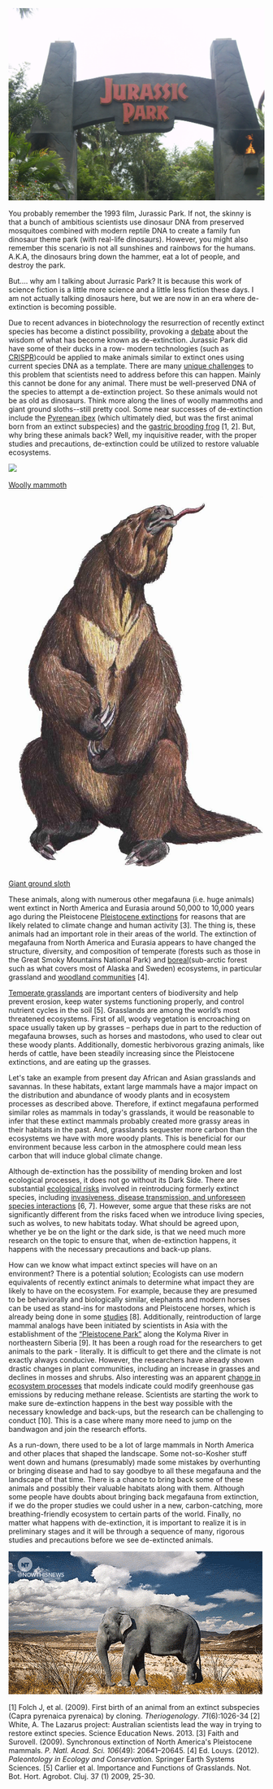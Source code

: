 ![](./images/Park.jpg)

You probably remember the 1993 film, Jurassic Park. If not, the skinny is that a bunch of ambitious scientists use dinosaur DNA from preserved mosquitoes combined with modern reptile DNA to create a family fun dinosaur theme park (with real-life dinosaurs). However, you might also remember this scenario is not all sunshines and rainbows for the humans. A.K.A, the dinosaurs bring down the hammer, eat a lot of people, and destroy the park.

But…. why am I talking about Jurrasic Park? It is because this work of science fiction is a little more science and a little less fiction these days. I am not actually talking dinosaurs here, but we are now in an era where de-extinction is becoming possible.

Due to recent advances in biotechnology the resurrection of recently extinct species has become a distinct possibility, provoking a [debate](http://www.nature.com/news/is-it-right-to-reverse-extinction-1.15212) about the wisdom of what has become known as de-extinction. Jurassic Park did have some of their ducks in a row- modern technologies (such as [CRISPR](https://en.wikipedia.org/wiki/CRISPR))could be applied to make animals similar to extinct ones using current species DNA as a template. There are many [unique challenges](http://www.nature.com/news/is-it-right-to-reverse-extinction-1.15212) to this problem that scientists need to address before this can happen. Mainly this cannot be done for any animal. There must be well-preserved DNA of the species to attempt a de-extinction project. So these animals would not be as old as dinosaurs. Think more along the lines of woolly mammoths and giant ground sloths--still pretty cool. Some near successes of de-extinction include the [Pyrenean ibex](http://www.sciencedirect.com/science/article/pii/S0093691X08007784) (which ultimately died, but was the first animal born from an extinct subspecies) and the [gastric brooding frog](http://search.informit.com.au/documentSummary;dn=332925114076125;res=IELHSS) [1, 2]. But, why bring these animals back? Well, my inquisitive reader, with the proper studies and precautions, de-extinction could be utilized to restore valuable ecosystems.

![](./images/Woolly_mammoth.jpg)

[Woolly mammoth](https://en.wikipedia.org/wiki/Woolly_mammoth)

![](./images/Megatherum_DB.jpg)

[Giant ground sloth](https://en.wikipedia.org/wiki/Megatherium)

These animals, along with numerous other megafauna (i.e. huge animals) went extinct in North America and Eurasia around 50,000 to 10,000 years ago during the Pleistocene [Pleistocene extinctions](http://www.pnas.org/content/106/49/20641.full) for reasons that are likely related to climate change and human activity [3]. The thing is, these animals had an important role in their areas of the world. The extinction of megafauna from North America and Eurasia appears to have changed the structure, diversity, and composition of temperate (forests such as those in the Great Smoky Mountains National Park) and [boreal](https://en.wikipedia.org/wiki/Taiga)(sub-arctic forest such as what covers most of Alaska and Sweden) ecosystems, in particular grassland and [woodland communities](https://books.google.com/books?id=s01cZFwB190C&pg=PA193&lpg=PA193&dq=Zimov,+S.+A.,+Zimov,+N.S.+%26+Chapin,+F.+S.+(2012)+The+past+and+future+of+the+mammoth+steppe+ecosystem.+In+Paleontology+in+Ecology+and+Conservation.+(ed.+by+Julien+Louys),+Springer,+Berlin,+Heidelberg.&source=bl&ots=uVlnh35JvJ&sig=2PxJIt5iXasJsAuIJVu80znQvZU&hl=en&sa=X&ved=0ahUKEwiUu6_XgLnKAhVJ7GMKHfnKAvAQ6AEIHTAA#v=onepage&q=Zimov%2C%20S.%20A.%2C%20Zimov%2C%20N.S.%20%26%20Chapin%2C%20F.%20S.%20(2012)%20The%20past%20and%20future%20of%20the%20mammoth%20steppe%20ecosystem.%20In%20Paleontology%20in%20Ecology%20and%20Conservation.%20(ed.%20by%20Julien%20Louys)%2C%20Spr) [4].

[Temperate grasslands](http://www.notulaebotanicae.ro/index.php/nbha/article/viewFile/3090/2929) are important centers of biodiversity and help prevent erosion, keep water systems functioning properly, and control nutrient cycles in the soil [5].  Grasslands are among the world’s most threatened ecosystems.  First of all, woody vegetation is encroaching on space usually taken up by grasses – perhaps due in part to the reduction of megafauna browses, such as horses and mastodons, who used to clear out these woody plants. Additionally, domestic herbivorous grazing animals, like herds of cattle, have been steadily increasing since the Pleistocene extinctions, and are eating up the grasses.

Let's take an example from present day African and Asian grasslands and savannas. In these habitats, extant large mammals have a major impact on the distribution and abundance of woody plants and in ecosystem processes as described above. Therefore, if extinct megafauna performed similar roles as mammals in today's grasslands, it would be reasonable to infer that these extinct mammals probably created more grassy areas in their habitats in the past. And, grasslands sequester more carbon than the ecosystems we have with more woody plants. This is beneficial for our environment because less carbon in the atmosphere could mean less carbon that will induce global climate change.

Although de-extinction has the possibility of mending broken and lost ecological processes, it does not go without its Dark Side. There are substantial [ecological risks](http://bioscience.oxfordjournals.org/content/63/9/719.full) involved in reintroducing formerly extinct species, including [invasiveness, disease transmission, and unforeseen species interactions](http://escholarship.org/uc/item/2x70q4nk) [6, 7]. However, some argue that these risks are not significantly different from the risks faced when we introduce living species, such as wolves, to new habitats today. What should be agreed upon, whether ye be on the light or the dark side, is that we need much more research on the topic to ensure that, when de-extinction happens, it happens with the necessary precautions and back-up plans.

How can we know what impact extinct species will have on an environment? There is a potential solution; Ecologists can use modern equivalents of recently extinct animals to determine what impact they are likely to have on the ecosystem. For example, because they are presumed to be behaviorally and biologically similar, elephants and modern horses can be used as stand-ins for mastodons and Pleistocene horses, which is already being done in some [studies](http://www.bioone.org/doi/full/10.1656/058.014.0109) [8]. Additionally, reintroduction of large mammal analogs have been initiated by scientists in Asia with the establishment of the [“Pleistocene Park”](http://science.sciencemag.org/content/308/5723/796.1.short) along the Kolyma River in northeastern Siberia [9]. It has been a rough road for the researchers to get animals to the park - literally. It is difficult to get there and the climate is not exactly always conducive. However, the researchers have already shown drastic changes in plant communities, including an increase in grasses and declines in mosses and shrubs.  Also interesting was an apparent [change in ecosystem processes](https://books.google.com/books?id=s01cZFwB190C&pg=PA193&lpg=PA193&dq=Zimov,+S.+A.,+Zimov,+N.S.+%26+Chapin,+F.+S.+(2012)+The+past+and+future+of+the+mammoth+steppe+ecosystem.+In+Paleontology+in+Ecology+and+Conservation.+(ed.+by+Julien+Louys),+Springer,+Berlin,+Heidelberg.&source=bl&ots=uVlnh39SAJ&sig=H1qTTqq4lna-wXVOPBF0XFss5cc&hl=en&sa=X&ved=0ahUKEwiHu9iPk7nKAhVV52MKHT4ZAB0Q6AEIHTAA#v=onepage&q=Zimov%2C%20S.%20A.%2C%20Zimov%2C%20N.S.%20%26%20Chapin%2C%20F.%20S.%20(2012)%20The%20past%20and%20future%20of%20the%20mammoth%20steppe%20ecosystem.%20In%20Paleontology%20in%20Ecology%20and%20Conservation.%20(ed.%20by%20Julien%20Louys)%2C%20Spr) that models indicate could modify greenhouse gas emissions by reducing methane release. Scientists are starting the work to make sure de-extinction happens in the best way possible with the necessary knowledge and back-ups, but the research can be challenging to conduct [10].  This is a case where many more need to jump on the bandwagon and join the research efforts.

As a run-down, there used to be a lot of large mammals in North America and other places that shaped the landscape. Some not-so-Kosher stuff went down and humans (presumably) made some mistakes by overhunting or bringing disease and had to say goodbye to all these megafauna and the landscape of that time. There is a chance to bring back some of these animals and possibly their valuable habitats along with them. Although some people have doubts about bringing back megafauna from extinction, if we do the proper studies we could usher in a new, carbon-catching, more breathing-friendly ecosystem to certain parts of the world. Finally, no matter what happens with de-extinction, it is important to realize it is in preliminary stages and it will be through a sequence of many, rigorous studies and precautions before we see de-extincted animals.

![](./images/mammoth.gif)

[1] Folch J, et al. (2009). First birth of an animal from an extinct subspecies (Capra pyrenaica pyrenaica) by cloning. *Theriogenology*. *71*(6):1026-34
[2] White, A. The Lazarus project: Australian scientists lead the way in trying to restore extinct species. Science Education News. 2013.
[3] Faith and Surovell. (2009). Synchronous extinction of North America's Pleistocene mammals. *P. Natl. Acad. Sci.* *106*(49): 20641–20645.
[4] Ed. Louys. (2012). *Paleontology in Ecology and Conservation.* Springer Earth Systems Sciences.
[5] Carlier et al. Importance and Functions of Grasslands. Not. Bot. Hort. Agrobot. Cluj. 37 (1) 2009, 25-30.
